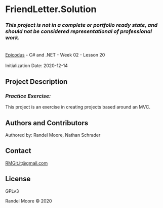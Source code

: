 # FriendLetter.Solution
### _This project is not in a complete or portfolio ready state, and should not be considered representational of professional work._<br><br>
[Epicodus](https://www.epicodus.com/) - C# and .NET - Week 02 - Lesson 20<br><br>
Initialization Date: 2020-12-14

## Project Description
### _Practice Exercise:_<br>
This project is an exercise in creating projects based around an MVC.

## Authors and Contributors
Authored by: Randel Moore, Nathan Schrader

## Contact
RMGit.it@gmail.com

## License

GPLv3

Randel Moore © 2020